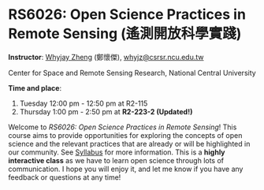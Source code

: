 # RS6026: Open Science Practices in Remote Sensing (遙測開放科學實踐)

**Instructor**: [Whyjay Zheng](https://whyjz.github.io/) (鄭懷傑), whyjz@csrsr.ncu.edu.tw

Center for Space and Remote Sensing Research, National Central University

**Time and place**: 

1. Tuesday 12:00 pm - 12:50 pm at R2-115 
2. Thursday 1:00 pm - 2:50 pm at **R2-223-2 (Updated!)**

Welcome to *RS6026: Open Science Practices in Remote Sensing*! This course aims to provide opportunities for exploring the concepts of open science and the relevant practices that are already or will be highlighted in our community. See [Syllabus](syllabus) for more information. This is a **highly interactive class** as we have to learn open science through lots of communication. I hope you will enjoy it, and let me know if you have any feedback or questions at any time!